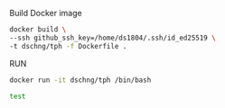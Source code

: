 Build Docker image

```bash
docker build \
--ssh github_ssh_key=/home/ds1804/.ssh/id_ed25519 \
-t dschng/tph -f Dockerfile .
```

RUN
```bash
docker run -it dschng/tph /bin/bash
```

```bash
test
```